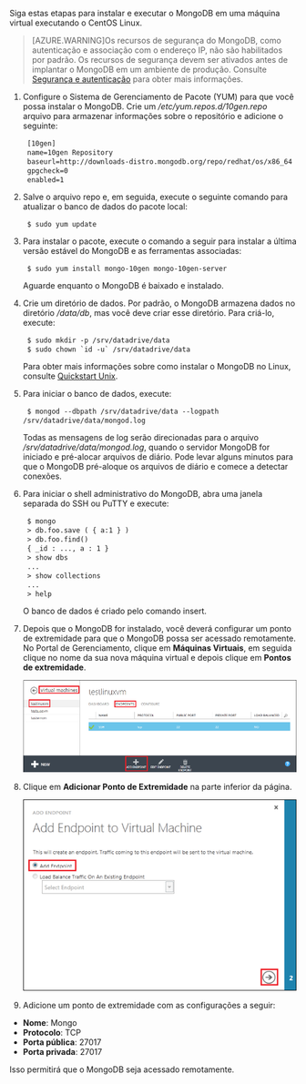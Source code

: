 Siga estas etapas para instalar e executar o MongoDB em uma máquina virtual executando o CentOS Linux.

> [AZURE.WARNING]Os recursos de segurança do MongoDB, como autenticação e associação com o endereço IP, não são habilitados por padrão. Os recursos de segurança devem ser ativados antes de implantar o MongoDB em um ambiente de produção. Consulte [Segurança e autenticação](http://www.mongodb.org/display/DOCS/Security+and+Authentication) para obter mais informações.

1. Configure o Sistema de Gerenciamento de Pacote (YUM) para que você possa instalar o MongoDB. Crie um */etc/yum.repos.d/10gen.repo* arquivo para armazenar informações sobre o repositório e adicione o seguinte:

		[10gen]
		name=10gen Repository
		baseurl=http://downloads-distro.mongodb.org/repo/redhat/os/x86_64
		gpgcheck=0
		enabled=1

2. Salve o arquivo repo e, em seguida, execute o seguinte comando para atualizar o banco de dados do pacote local:

		$ sudo yum update

3. Para instalar o pacote, execute o comando a seguir para instalar a última versão estável do MongoDB e as ferramentas associadas:

		$ sudo yum install mongo-10gen mongo-10gen-server

	Aguarde enquanto o MongoDB é baixado e instalado.

4. Crie um diretório de dados. Por padrão, o MongoDB armazena dados no diretório */data/db*, mas você deve criar esse diretório. Para criá-lo, execute:

		$ sudo mkdir -p /srv/datadrive/data
		$ sudo chown `id -u` /srv/datadrive/data

	Para obter mais informações sobre como instalar o MongoDB no Linux, consulte [Quickstart Unix][QuickstartUnix].

5. Para iniciar o banco de dados, execute:

		$ mongod --dbpath /srv/datadrive/data --logpath /srv/datadrive/data/mongod.log

	Todas as mensagens de log serão direcionadas para o arquivo */srv/datadrive/data/mongod.log*, quando o servidor MongoDB for iniciado e pré-alocar arquivos de diário. Pode levar alguns minutos para que o MongoDB pré-aloque os arquivos de diário e comece a detectar conexões.

6. Para iniciar o shell administrativo do MongoDB, abra uma janela separada do SSH ou PuTTY e execute:

		$ mongo
		> db.foo.save ( { a:1 } )
		> db.foo.find()
		{ _id : ..., a : 1 }
		> show dbs  
		...
		> show collections  
		...  
		> help  

	O banco de dados é criado pelo comando insert.

7. Depois que o MongoDB for instalado, você deverá configurar um ponto de extremidade para que o MongoDB possa ser acessado remotamente. No Portal de Gerenciamento, clique em **Máquinas Virtuais**, em seguida clique no nome da sua nova máquina virtual e depois clique em **Pontos de extremidade**.
	
	![Pontos de extremidade][Image7]

8. Clique em **Adicionar Ponto de Extremidade** na parte inferior da página.
	
	![Pontos de extremidade][Image8]

9. Adicione um ponto de extremidade com as configurações a seguir:

 - **Nome**: Mongo
 - **Protocolo**: TCP
 - **Porta pública**: 27017
 - **Porta privada**: 27017
 
 Isso permitirá que o MongoDB seja acessado remotamente.



[QuickStartUnix]: http://www.mongodb.org/display/DOCS/Quickstart+Unix


[Image7]: ./media/install-and-run-mongo-on-centos-vm/LinuxVmAddEndpoint.png
[Image8]: ./media/install-and-run-mongo-on-centos-vm/LinuxVmAddEndpoint2.png

<!---HONumber=Oct15_HO3-->